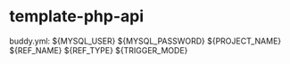 # template-php-api

buddy.yml:
 ${MYSQL_USER}
 ${MYSQL_PASSWORD}
 ${PROJECT_NAME}
 ${REF_NAME}
 ${REF_TYPE}
 ${TRIGGER_MODE}
